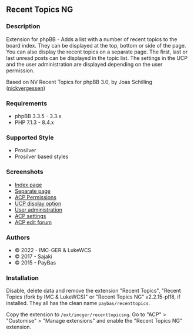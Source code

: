 ## Recent Topics NG

### Description
Extension for phpBB - Adds a list with a number of recent topics to the board index. They can be displayed at the top, bottom or side of the page. You can also display the recent topics on a separate page. The first, last or last unread posts can be displayed in the topic list. The settings in the UCP and the user administration are displayed depending on the user permission.

Based on NV Recent Topics for phpBB 3.0, by Joas Schilling ([nickvergessen](https://github.com/nickvergessen))

### Requirements
* phpBB 3.3.5 - 3.3.x
* PHP 7.1.3 - 8.4.x

### Supported Style
* Prosilver
* Prosilver based styles

### Screenshots
* [Index page](https://raw.githubusercontent.com/IMC-GER/images/main/screenshots/recenttopicsng/rtng_index.jpg)
* [Separate page](https://raw.githubusercontent.com/IMC-GER/images/main/screenshots/recenttopicsng/rtng_separate_page.jpg)
* [ACP Permissions](https://raw.githubusercontent.com/IMC-GER/images/main/screenshots/recenttopicsng/rtng_user_permissions.jpg)
* [UCP display option](https://raw.githubusercontent.com/IMC-GER/images/main/screenshots/recenttopicsng/rtng_ucp.jpg)
* [User administration](https://raw.githubusercontent.com/IMC-GER/images/main/screenshots/recenttopicsng/rtng_user_administration.jpg)
* [ACP settings](https://raw.githubusercontent.com/IMC-GER/images/main/screenshots/recenttopicsng/rtng_acp_settings.jpg)
* [ACP edit forum](https://raw.githubusercontent.com/IMC-GER/images/main/screenshots/recenttopicsng/rtng_edit_forum.jpg)

### Authors
* © 2022 - IMC-GER & LukeWCS
* © 2017 - Sajaki
* © 2015 - PayBas

### Installation
Disable, delete data and remove the extension "Recent Topics", "Recent Topics (fork by IMC & LukeWCS)" or "Recent Topics NG" v2.2.15-pl18, if installed. They all has the clean name `paybas/recenttopics`.

Copy the extension to `/ext/imcger/recenttopicsng`.
Go to "ACP" > "Customise" > "Manage extensions" and enable the "Recent Topics NG" extension.
